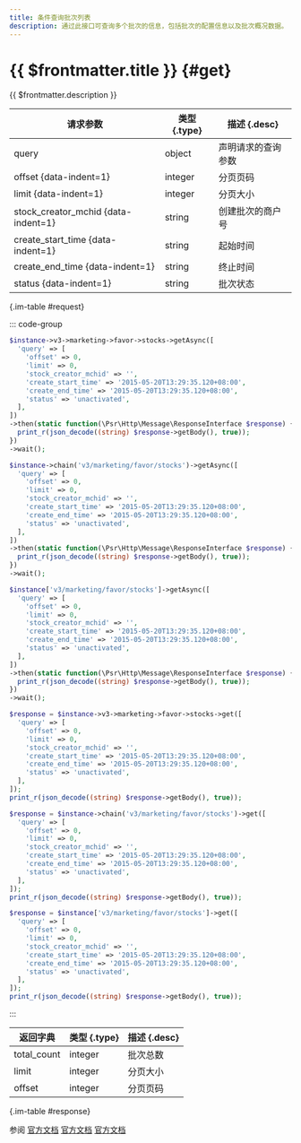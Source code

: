 ```yaml
---
title: 条件查询批次列表
description: 通过此接口可查询多个批次的信息，包括批次的配置信息以及批次概况数据。
---
```


# {{ $frontmatter.title }} {#get}

{{ $frontmatter.description }}

| 请求参数 | 类型 {.type} | 描述 {.desc}
| --- | --- | ---
| query | object | 声明请求的查询参数
| offset {data-indent=1} | integer | 分页页码
| limit {data-indent=1} | integer | 分页大小
| stock_creator_mchid {data-indent=1} | string | 创建批次的商户号
| create_start_time {data-indent=1} | string | 起始时间
| create_end_time {data-indent=1} | string | 终止时间
| status {data-indent=1} | string | 批次状态

{.im-table #request}

::: code-group

```php [异步纯链式]
$instance->v3->marketing->favor->stocks->getAsync([
  'query' => [
    'offset' => 0,
    'limit' => 0,
    'stock_creator_mchid' => '',
    'create_start_time' => '2015-05-20T13:29:35.120+08:00',
    'create_end_time' => '2015-05-20T13:29:35.120+08:00',
    'status' => 'unactivated',
  ],
])
->then(static function(\Psr\Http\Message\ResponseInterface $response) {
  print_r(json_decode((string) $response->getBody(), true));
})
->wait();
```

```php [异步声明式]
$instance->chain('v3/marketing/favor/stocks')->getAsync([
  'query' => [
    'offset' => 0,
    'limit' => 0,
    'stock_creator_mchid' => '',
    'create_start_time' => '2015-05-20T13:29:35.120+08:00',
    'create_end_time' => '2015-05-20T13:29:35.120+08:00',
    'status' => 'unactivated',
  ],
])
->then(static function(\Psr\Http\Message\ResponseInterface $response) {
  print_r(json_decode((string) $response->getBody(), true));
})
->wait();
```

```php [异步属性式]
$instance['v3/marketing/favor/stocks']->getAsync([
  'query' => [
    'offset' => 0,
    'limit' => 0,
    'stock_creator_mchid' => '',
    'create_start_time' => '2015-05-20T13:29:35.120+08:00',
    'create_end_time' => '2015-05-20T13:29:35.120+08:00',
    'status' => 'unactivated',
  ],
])
->then(static function(\Psr\Http\Message\ResponseInterface $response) {
  print_r(json_decode((string) $response->getBody(), true));
})
->wait();
```

```php [同步纯链式]
$response = $instance->v3->marketing->favor->stocks->get([
  'query' => [
    'offset' => 0,
    'limit' => 0,
    'stock_creator_mchid' => '',
    'create_start_time' => '2015-05-20T13:29:35.120+08:00',
    'create_end_time' => '2015-05-20T13:29:35.120+08:00',
    'status' => 'unactivated',
  ],
]);
print_r(json_decode((string) $response->getBody(), true));
```

```php [同步声明式]
$response = $instance->chain('v3/marketing/favor/stocks')->get([
  'query' => [
    'offset' => 0,
    'limit' => 0,
    'stock_creator_mchid' => '',
    'create_start_time' => '2015-05-20T13:29:35.120+08:00',
    'create_end_time' => '2015-05-20T13:29:35.120+08:00',
    'status' => 'unactivated',
  ],
]);
print_r(json_decode((string) $response->getBody(), true));
```

```php [同步属性式]
$response = $instance['v3/marketing/favor/stocks']->get([
  'query' => [
    'offset' => 0,
    'limit' => 0,
    'stock_creator_mchid' => '',
    'create_start_time' => '2015-05-20T13:29:35.120+08:00',
    'create_end_time' => '2015-05-20T13:29:35.120+08:00',
    'status' => 'unactivated',
  ],
]);
print_r(json_decode((string) $response->getBody(), true));
```

:::

| 返回字典 | 类型 {.type} | 描述 {.desc}
| --- | --- | ---
| total_count | integer | 批次总数
| limit | integer | 分页大小
| offset | integer | 分页页码

{.im-table #response}

参阅 [官方文档](https://pay.weixin.qq.com/docs/merchant/apis/cash-coupons/stock/list-stocks.html) [官方文档](https://pay.weixin.qq.com/docs/partner/apis/cash-coupons/stock/list-stocks.html) [官方文档](https://pay.weixin.qq.com/wiki/doc/apiv3/wxpay/marketing/convention/chapter3_4.shtml)
